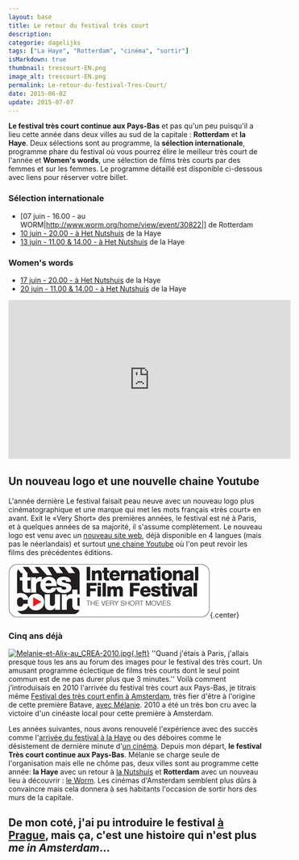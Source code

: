 ```yaml
---
layout: base
title: Le retour du festival très court
description: 
categorie: dagelijks
tags: ["La Haye", "Rotterdam", "cinéma", "sortir"]
isMarkdown: true
thumbnail: trescourt-EN.png
image_alt: trescourt-EN.png
permalink: Le-retour-du-festival-Tres-Court/
date: 2015-06-02
update: 2015-07-07
---
```




**Le festival très court continue aux Pays-Bas** et pas qu'un peu puisqu'il a lieu cette année dans deux villes au sud de la capitale : **Rotterdam** et **la Haye**. Deux sélections sont au programme, la **sélection internationale**, programme phare du festival où vous pourrez élire le meilleur très court de l'année et **Women's words**, une sélection de films très courts par des femmes et sur les femmes. Le programme détaillé est disponible ci-dessous avec liens pour réserver votre billet.

### Sélection internationale
* [07 juin - 16.00 - au WORM|http://www.worm.org/home/view/event/30822|] de Rotterdam
* [10 juin - 20.00 - à Het Nutshuis](http://nutshuis.nl/agenda/17th-tr%C3%A8s-court-international-film-festival#.VWyJSs-qqko) de la Haye
* [13 juin - 11.00 & 14.00 - à Het Nutshuis](http://nutshuis.nl/agenda/17th-tr%C3%A8s-court-international-film-festival#.VWyJSs-qqko)  de la Haye

### Women's words
* [17 juin - 20.00 - à Het Nutshuis](http://nutshuis.nl/node/1586?language=en#.VWyJuM-qqko) de la Haye
* [20 juin - 11.00 & 14.00 - à Het Nutshuis](http://nutshuis.nl/node/1586?language=en#.VWyJuM-qqko)  de la Haye

<!-- HTML -->
<div class="central">
<iframe width="560" height="315" src="https://www.youtube.com/embed/X0NV8y0DU58" frameborder="0" allowfullscreen></iframe>
</div>
<!-- / HTML -->

## Un nouveau logo et une nouvelle chaine Youtube

L'année dernière Le festival faisait peau neuve avec un nouveau logo plus cinématographique et une marque qui met les mots français «très court» en avant. Exit le «Very Short» des premières années, le festival est né à Paris, et à quelques années de sa majorité, il s'assume complètement. Le nouveau logo est venu avec un [nouveau site web](http://trescourt.com/fr), déjà disponible en 4 langues (mais pas le néerlandais) et surtout [une chaine Youtube](https://www.youtube.com/user/trescourttv) où l'on peut revoir les films des  précédentes éditions.

![trescourt-EN.png](trescourt-EN.png){.center}

### Cinq ans déjà

[![Melanie-et-Alix-au_CREA-2010.jpg](.Melanie-et-Alix-au_CREA-2010_s.jpg){.left}](https://www.facebook.com/veryshort.nl/photos/pb.105529349569946.-2207520000.1433242449./152998441489703/?type=3&theater)
''Quand j'étais à Paris, j'allais presque tous les ans au forum des images pour le festival des très court. Un amusant programme éclectique de films très courts dont le seul point commun est de ne pas durer plus que 3 minutes.'' Voilà comment j’introduisais en 2010 l'arrivée du festival très court aux Pays-Bas, je titrais même [Festival des très court enfin à Amsterdam](http://meinamsterdam.nl/festival-des-tres-court-enfin-a-amsterdam), très fier d'être à l'origine de cette première Batave, [avec Mélanie](http://trescourt.com/fr/equipe). 2010 a été un très bon cru avec la victoire d'un cinéaste local pour cette première à Amsterdam.

Les années suivantes, nous avons renouvelé l'expérience avec des succès comme l'[arrivée du festival à la Haye](http://meinamsterdam.nl/deux-nouveaux-sites-web) ou des déboires comme le désistement de dernière minute d'[un cinéma](http://meinamsterdam.nl/en-vrac-d-avril). Depuis mon départ, **le festival Très court continue aux Pays-Bas**. Mélanie se charge seule de l'organisation mais elle ne chôme pas, deux villes sont au programme cette année: **la Haye** avec un retour à [la Nutshuis](http://www.nutshuis.nl/) et **Rotterdam** avec un nouveau lieu à découvrir : [le Worm](http://www.worm.org/). Les cinémas d'Amsterdam semblent plus dûrs à convaincre mais cela donnera à ses habitants l'occasion de sortir hors des murs de la capitale.

De mon coté, j'ai pu introduire le festival [à Prague](http://veryshort.cz/en/), mais ça, c'est une histoire qui n'est plus *me in Amsterdam*...
---